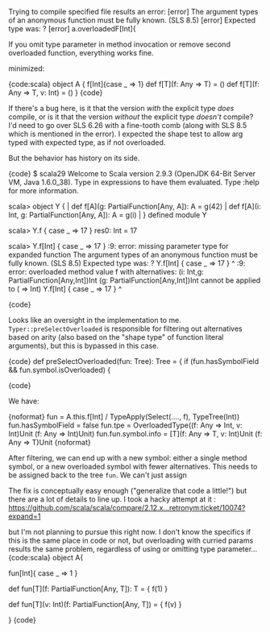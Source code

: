 Trying to compile specified file results an error:
[error] The argument types of an anonymous function must be fully known. (SLS 8.5)
[error] Expected type was: ?
[error]   a.overloadedF[Int]{

If you omit type parameter in method invocation or remove second overloaded function, everything works fine.

minimized:

{code:scala}
object A {
  f[Int]{case _ => 1}
  def f[T](f: Any => T) = ()
  def f[T](f: Any => T, v: Int) = ()
}
{code}

If there's a bug here, is it that the version _with_ the explicit type _does_ compile, or is it that the version _without_ the explicit type _doesn't_ compile? I'd need to go over SLS 6.26 with a fine-tooth comb (along with SLS 8.5 which is mentioned in the error).
I expected the shape test to allow arg typed with expected type, as if not overloaded.

But the behavior has history on its side.

{code}
$ scala29
Welcome to Scala version 2.9.3 (OpenJDK 64-Bit Server VM, Java 1.6.0_38).
Type in expressions to have them evaluated.
Type :help for more information.

scala> object Y {
     |   def f[A](g: PartialFunction[Any, A]): A = g(42)
     |   def f[A](i: Int, g: PartialFunction[Any, A]): A = g(i)
     | }
defined module Y

scala> Y.f { case _ => 17 }
res0: Int = 17

scala> Y.f[Int] { case _ => 17 }
<console>:9: error: missing parameter type for expanded function
The argument types of an anonymous function must be fully known. (SLS 8.5)
Expected type was: ?
              Y.f[Int] { case _ => 17 }
                       ^
<console>:9: error: overloaded method value f with alternatives:
  (i: Int,g: PartialFunction[Any,Int])Int <and>
  (g: PartialFunction[Any,Int])Int
 cannot be applied to (<error> => Int)
              Y.f[Int] { case _ => 17 }
                 ^


{code}

Looks like an oversight in the implementation to me. `Typer::preSelectOverloaded` is responsible for filtering out alternatives based on arity (also based on the "shape type" of function literal arguments), but this is bypassed in this case.

{code}
      def preSelectOverloaded(fun: Tree): Tree = {
        if (fun.hasSymbolField && fun.symbol.isOverloaded) {

{code}

We have:

{noformat}
fun = A.this.f[Int] / TypeApply(Select(...., f), TypeTree(Int))
fun.hasSymbolField = false
fun.tpe = OverloadedType((f: Any => Int, v: Int)Unit <and> (f: Any => Int)Unit)
fun.fun.symbol.info = [T](f: Any => T, v: Int)Unit <and> (f: Any => T)Unit
{noformat}

After filtering, we can end up with a new symbol: either a single method symbol, or a new overloaded symbol with fewer alternatives. This needs to be assigned back to the tree `fun`. We can't just assign

The fix is conceptually easy enough ("generalize that code a little!") but there are a lot of details to line up. I took a hacky attempt at it : https://github.com/scala/scala/compare/2.12.x...retronym:ticket/10074?expand=1

but I'm not planning to pursue this right now.
I don't know the specifics if this is the same place in code or not, but overloading with curried params results the same problem, regardless of using or omitting type parameter... 
{code:scala}
object A{

  fun[Int]{
    case _ => 1
  }

  def fun[T](f: PartialFunction[Any, T]): T = {
    f(1)
  }

  def fun[T](v: Int)(f: PartialFunction[Any, T]) = {
    f(v)
  }

}
{code}
